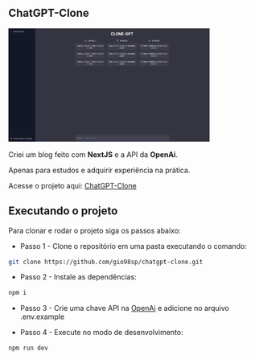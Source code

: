 ## ChatGPT-Clone

<img src='./public/screenshot.png' self='center' width='400'><br />

Criei um blog feito com **NextJS** e a API da **OpenAi**.

Apenas para estudos e adquirir experiência na prática.

Acesse o projeto aqui: [ChatGPT-Clone](https://chatgpt-clone-gio98sp.vercel.app/)

## Executando o projeto

Para clonar e rodar o projeto siga os passos abaixo:

- Passo 1 - Clone o repositório em uma pasta executando o comando:

```bash
git clone https://github.com/gio98sp/chatgpt-clone.git
```

- Passo 2 - Instale as dependências:

```bash
npm i
```

- Passo 3 - Crie uma chave API na [OpenAi](https://openai.com/) e adicione no arquivo .env.example


- Passo 4 - Execute no modo de desenvolvimento:

```bash
npm run dev
```